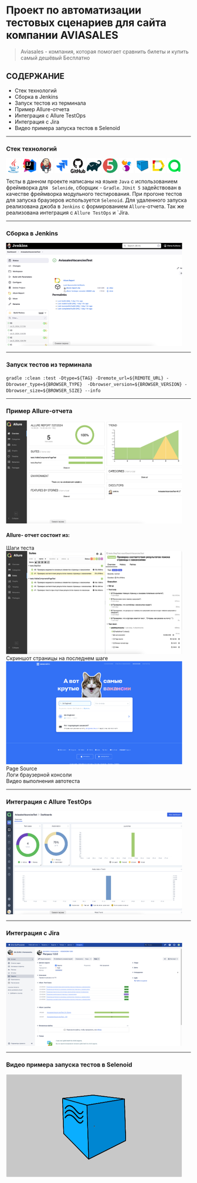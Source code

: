 # **Проект по автоматизации тестовых сценариев для сайта компании AVIASALES**  
> Aviasales - компания, которая помогает сравнить билеты
и купить самый дешёвый
Бесплатно    
>   

## СОДЕРЖАНИЕ  

- Стек технологий
- Сборка в Jenkins
- Запуск тестов из терминала
- Пример Allure-отчета
- Интеграция с Allure TestOps
- Интеграция с Jira
- Видео примера запуска тестов в Selenoid 
___
### Стек технологий  
<p align="left">
<img align="center"src="src/test/resources/java-original.svg" height="40" width="40"/>  
<img align="center"src="src/test/resources/intellij-original.svg" height="40" width="40"/>  
<img align="center"src="src/test/resources/jenkins-original.svg" height="40" width="40"/>  
<img align="center"src="src/test/resources/jira-original.svg" height="40" width="40"/>  
<img align="center"src="src/test/resources/github-original-wordmark.svg" height="40" width="40"/>  
<img align="center"src="src/test/resources/gradle-original.svg" height="40" width="40"/>  
<img align="center"src="src/test/resources/junit-original.svg" height="40" width="40"/>
<img align="center"src="src/test/resources/Selenide.svg" height="40" width="40"/>
<img align="center"src="src/test/resources/Selenoid.svg" height="40" width="40"/>
<img align="center"src="src/test/resources/Allure.svg" height="40" width="40"/>
<img align="center"src="src/test/resources/AllureTestops.svg" height="40" width="40"/>
</p>  

  
Тесты в данном проекте написаны на языке `Java` с использованием фреймворка для ` Selenide`, сборщик - `Gradle`. `JUnit 5` задействован в качестве фреймворка модульного тестирования. При прогоне тестов для запуска браузеров используется `Selenoid`. Для удаленного запуска реализована джоба в `Jenkins` с формированием `Allure`-отчета. Так же реализована интеграция с `Allure TestOps` и `Jira.
___
### Сборка в Jenkins  
<img src="src/test/resources/сборка Jenkins.png" height="280" width="480"/>



___
### Запуск тестов из терминала
`gradle :clean :test -Dtype=${TAG} -Dremote_url=${REMOTE_URL} -Dbrowser_type=${BROWSER_TYPE}  -Dbrowser_version=${BROWSER_VERSION} -Dbrowser_size=${BROWSER_SIZE} --info` 
___
### Пример Allure-отчета  
<img src="src/test/resources/аллюр репорт.png" height="280" width="480"/>  

#### Allure- отчет состоит из:  
Шаги теста  
<img src="src/test/resources/шаги теста в аллюр-отчете.png" height="280" width="480"/>  
Скриншот страницы на последнем шаге  
<img src="src/test/resources/скриншот с последнего шага теста.png" height="280" width="480"/>  
Page Source  
Логи браузерной консоли  
Видео выполнения автотеста  

___
### Интеграция с Allure TestOps  
<img src="src/test/resources/интеграция с аллюр тестопс.png" height="280" width="480"/>  

___
### Интеграция с Jira  

<img src="src/test/resources/интеграция с Jira.png" height="280" width="480"/>  

___  
### Видео примера запуска тестов в Selenoid   
<img src="src/test/resources/Гиф теста поиска вакансии Авиасейлс.gif" height="280" width="480"/>  



